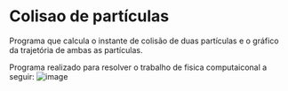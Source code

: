 # Colisao de partículas

Programa que calcula o instante de colisão de duas partículas e o gráfico da trajetória de ambas as partículas.

Programa realizado para resolver o trabalho de fisica computaiconal a seguir:
![image](https://user-images.githubusercontent.com/43549817/132139780-46626cba-d513-42f5-9593-7ef117686af6.png)
